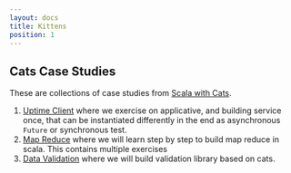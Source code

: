 ```yaml
---
layout: docs
title: Kittens 
position: 1 
---
```


<h2> Cats Case Studies </h2>

These are collections of case studies from [Scala with Cats](https://underscore.io/books/scala-with-cats/ "Available for free to download!"). 

1. [Uptime Client](uptime-client) where we exercise on applicative, and building service once, that can be instantiated differently in the end as asynchronous `Future` or synchronous test. 
2. [Map Reduce](map-reduce) where we will learn step by step to build map reduce in scala. This contains multiple exercises
3. [Data Validation](validation) where we will build validation library based on cats.
